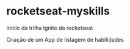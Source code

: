 # rocketseat-myskills
Início da trilha Ignite da rocketseat

Criação de um App de listagem de habilidades